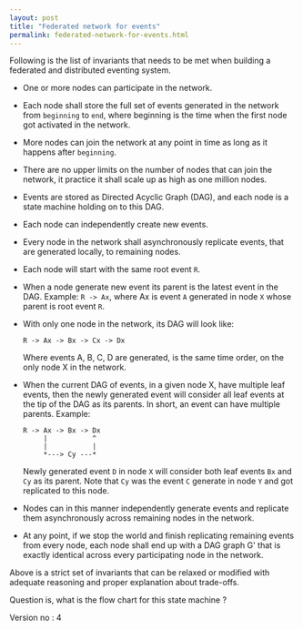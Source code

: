```yaml
---
layout: post
title: "Federated network for events"
permalink: federated-network-for-events.html
---
```


Following is the list of invariants that needs to be met when
building a federated and distributed eventing system.

* One or more nodes can participate in the network.
* Each node shall store the full set of events generated in the network
  from `beginning` to `end`, where beginning is the time when the first
  node got activated in the network.
* More nodes can join the network at any point in time as long as
  it happens after `beginning`.
* There are no upper limits on the number of nodes that can join
  the network, it practice it shall scale up as high as one million
  nodes.
* Events are stored as Directed Acyclic Graph (DAG), and each node is
  a state machine holding on to this DAG.
* Each node can independently create new events.
* Every node in the network shall asynchronously replicate
  events, that are generated locally, to remaining nodes.
* Each node will start with the same root event `R`.
* When a node generate new event its parent is the latest
  event in the DAG. Example: `R -> Ax`, where Ax is event `A` generated
  in node `X` whose parent is root event `R`.
* With only one node in the network, its DAG will look like:

      R -> Ax -> Bx -> Cx -> Dx

  Where events A, B, C, D are generated, is the same time order, on the
  only node X in the network.

* When the current DAG of events, in a given node X, have multiple leaf
  events, then the newly generated event will consider all leaf events
  at the tip of the DAG as its parents. In short, an event can have
  multiple parents. Example:

      R -> Ax -> Bx -> Dx
           |           ^
           |           |
           *---> Cy ---*

  Newly generated event `D` in node `X` will consider both leaf events
  `Bx` and `Cy` as its parent. Note that `Cy` was the event `C` generate
  in node `Y` and got replicated to this node.
* Nodes can in this manner independently generate events and replicate
  them asynchronously across remaining nodes in the network.
* At any point, if we stop the world and finish replicating remaining
  events from every node, each node shall end up with a DAG graph G'
  that is exactly identical across every participating node in the network.

Above is a strict set of invariants that can be relaxed or modified with
adequate reasoning and proper explanation about trade-offs.

Question is, what is the flow chart for this state machine ?

Version no : 4
